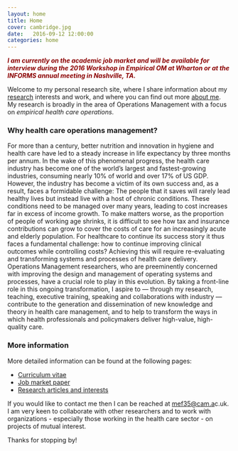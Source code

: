 ```yaml
---
layout: home
title: Home
cover: cambridge.jpg
date:   2016-09-12 12:00:00
categories: home
---
```


<p style="color:#8b0000;font-style:italic"><b>I am currently on the academic job market and will be available for interview during the 2016 Workshop in Empirical OM at Wharton or at the INFORMS annual meeting in Nashville, TA.</b></p>

Welcome to my personal research site, where I share information about my [research](/research/) interests and work, and where you can find out more [about me](/about/). My research is broadly in the area of Operations Management with a focus on *empirical health care operations*.

### Why health care operations management?

For more than a century, better nutrition and innovation in hygiene and health care have led to a steady increase in life expectancy by three months per annum. In the wake of this phenomenal progress, the health care industry has become one of the world’s largest and fastest-growing industries, consuming nearly 10% of world and over 17% of US GDP. However, the industry has become a victim of its own success and, as a result, faces a formidable challenge: The people that it saves will rarely lead healthy lives but instead live with a host of chronic conditions. These conditions need to be managed over many years, leading to cost increases far in excess of income growth. To make matters worse, as the proportion of people of working age shrinks, it is difficult to see how tax and insurance contributions can grow to cover the costs of care for an increasingly acute and elderly population. For healthcare to continue its success story it thus faces a fundamental challenge: how to continue improving clinical outcomes while controlling costs? Achieving this will require re-evaluating and transforming systems and processes of health care delivery. Operations Management researchers, who are preeminently concerned with improving the design and management of operating systems and processes, have a crucial role to play in this evolution. By taking a front-line role in this ongoing transformation, I aspire to — through my research, teaching, executive training, speaking and collaborations with industry — contribute to the generation and dissemination of new knowledge and theory in health care management, and to help to transform the ways in which health professionals and policymakers deliver high-value, high-quality care.

### More information

More detailed information can be found at the following pages:

* [Curriculum vitae](/CV/)
* [Job market paper](/scale-scope-hospital-productivity)
* [Research articles and interests](/research/)

If you would like to contact me then I can be reached at <a target="_blank" id="contact" href="http://www.google.com/recaptcha/mailhide/d?k=01RgRLgvxEUrUhAUtFCSPNRA==&amp;c=0nIRqiLvmUU-5ifT56SvMSY2hB9qsGA9T0u6dIWkHPI=">mef3<span style="display:none">3829</span>5@cam.a<span style="display:none">k</span>c.uk</a>. I am very keen to collaborate with other researchers and to work with organizations - especially those working in the health care sector -  on projects of mutual interest.

Thanks for stopping by!